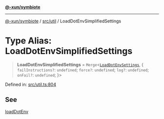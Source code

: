 [**@-xun/symbiote**](../../../README.md)

***

[@-xun/symbiote](../../../README.md) / [src/util](../README.md) / LoadDotEnvSimplifiedSettings

# Type Alias: LoadDotEnvSimplifiedSettings

> **LoadDotEnvSimplifiedSettings** = `Merge`\<[`LoadDotEnvSettings`](LoadDotEnvSettings.md), \{ `failInstructions?`: `undefined`; `force?`: `undefined`; `log?`: `undefined`; `onFail?`: `undefined`; \}\>

Defined in: [src/util.ts:804](https://github.com/Xunnamius/symbiote/blob/5258a5e58c9282dd65c5ac4b37e65d4dd5e8274f/src/util.ts#L804)

## See

[loadDotEnv](../functions/loadDotEnv.md)
